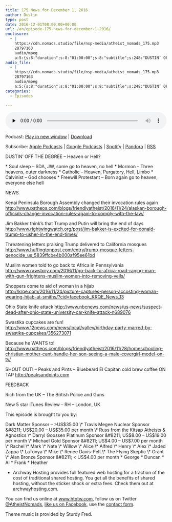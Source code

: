 ```yaml
---
title: 175 News for December 1, 2016
author: Dustin
type: post
date: 2016-12-01T08:00:00+00:00
url: /an/episode-175-news-for-december-1-2016/
enclosure:
  - |
    https://cdn.nomads.studio/file/nsp-media/atheist_nomads_175.mp3
    28797163
    audio/mpeg
    a:5:{s:8:"duration";s:8:"01:00:00";s:8:"subtitle";s:248:"DUSTIN’ OFF THE DEGREE - Heaven or Hell? * Soul sleep - SDA, JW, some go to heaven, no hell * Mormon - Three heavens, outer darkness * Catholic - Heaven, Purgatory, Hell, Limbo * Calvinist - God chooses * Freewill Protestant - Born again go to...";s:8:"explicit";s:1:"1";s:13:"episode_title";s:25:"News for December 1, 2016";s:10:"episode_no";s:3:"175";}
audio_file:
  - |
    https://cdn.nomads.studio/file/nsp-media/atheist_nomads_175.mp3
    28797163
    audio/mpeg
    a:5:{s:8:"duration";s:8:"01:00:00";s:8:"subtitle";s:248:"DUSTIN’ OFF THE DEGREE - Heaven or Hell? * Soul sleep - SDA, JW, some go to heaven, no hell * Mormon - Three heavens, outer darkness * Catholic - Heaven, Purgatory, Hell, Limbo * Calvinist - God chooses * Freewill Protestant - Born again go to...";s:8:"explicit";s:1:"1";s:13:"episode_title";s:25:"News for December 1, 2016";s:10:"episode_no";s:3:"175";}
categories:
  - Episodes

---
```

<div itemscope itemtype="http://schema.org/AudioObject">
  <meta itemprop="name" content="175 News for December 1, 2016" />
  
  <meta itemprop="uploadDate" content="2016-12-01T01:00:00-07:00" />
  
  <meta itemprop="encodingFormat" content="audio/mpeg" />
  
  <meta itemprop="duration" content="PT1H00M00S" />
  
  <meta itemprop="description" content="DUSTIN’ OFF THE DEGREE - Heaven or Hell? * Soul sleep - SDA, JW, some go to heaven, no hell * Mormon - Three heavens, outer darkness * Catholic - Heaven, Purgatory, Hell, Limbo * Calvinist - God chooses * Freewill Protestant - Born again go to..." />
  
  <meta itemprop="contentUrl" content="https://dts.podtrac.com/redirect.mp3/cdn.nomads.studio/file/nsp-media/atheist_nomads_175.mp3" />
  
  <meta itemprop="contentSize" content="27.5" />
  </p> 
  
  <div class="powerpress_player" id="powerpress_player_8437">
    <audio class="wp-audio-shortcode" id="audio-5053-181" preload="none" style="width: 100%;" controls="controls"><source type="audio/mpeg" src="https://dts.podtrac.com/redirect.mp3/cdn.nomads.studio/file/nsp-media/atheist_nomads_175.mp3?_=181" /><a href="https://dts.podtrac.com/redirect.mp3/cdn.nomads.studio/file/nsp-media/atheist_nomads_175.mp3">https://dts.podtrac.com/redirect.mp3/cdn.nomads.studio/file/nsp-media/atheist_nomads_175.mp3</a></audio>
  </div>
</div>

<p class="powerpress_links powerpress_links_mp3">
  Podcast: <a href="https://dts.podtrac.com/redirect.mp3/cdn.nomads.studio/file/nsp-media/atheist_nomads_175.mp3" class="powerpress_link_pinw" target="_blank" title="Play in new window" onclick="return powerpress_pinw('https://htotw.com/?powerpress_pinw=5053-podcast');" rel="nofollow">Play in new window</a> | <a href="https://dts.podtrac.com/redirect.mp3/cdn.nomads.studio/file/nsp-media/atheist_nomads_175.mp3" class="powerpress_link_d" title="Download" rel="nofollow" download="atheist_nomads_175.mp3">Download</a>
</p>

<p class="powerpress_links powerpress_subscribe_links">
  Subscribe: <a href="https://podcasts.apple.com/us/podcast/humanists-take-on-the-world/id530050098?mt=2&ls=1" class="powerpress_link_subscribe powerpress_link_subscribe_itunes" target="_blank" title="Subscribe on Apple Podcasts" rel="nofollow">Apple Podcasts</a> | <a href="https://www.google.com/podcasts?feed=aHR0cDovL2F0aGVpc3Rub21hZHMubGlic3luLmNvbS9yc3M%3D" class="powerpress_link_subscribe powerpress_link_subscribe_googleplay" target="_blank" title="Subscribe on Google Podcasts" rel="nofollow">Google Podcasts</a> | <a href="https://open.spotify.com/show/3LzK2xZGike6Tc1GEMtMbr?si=LieN9SNuTpq96smuaUsH8A" class="powerpress_link_subscribe powerpress_link_subscribe_spotify" target="_blank" title="Subscribe on Spotify" rel="nofollow">Spotify</a> | <a href="https://www.pandora.com/podcast/atheist-nomads/PC:10122?corr=62071012&part=ug" class="powerpress_link_subscribe powerpress_link_subscribe_pandora" target="_blank" title="Subscribe on Pandora" rel="nofollow">Pandora</a> | <a href="https://htotw.com/feed/podcast/" class="powerpress_link_subscribe powerpress_link_subscribe_rss" target="_blank" title="Subscribe via RSS" rel="nofollow">RSS</a>
</p>

DUSTIN’ OFF THE DEGREE &#8211; Heaven or Hell?

\* Soul sleep &#8211; SDA, JW, some go to heaven, no hell \* Mormon &#8211; Three heavens, outer darkness \* Catholic &#8211; Heaven, Purgatory, Hell, Limbo \* Calvinist &#8211; God chooses * Freewill Protestant &#8211; Born again go to heaven, everyone else hell

NEWS

Kenai Peninsula Borough Assembly changed their invocation rules again <a href="http://www.patheos.com/blogs/friendlyatheist/2016/11/24/alaskan-borough-officials-change-invocation-rules-again-to-comply-with-the-law/" target="_blank" rel="noopener">http://www.patheos.com/blogs/friendlyatheist/2016/11/24/alaskan-borough-officials-change-invocation-rules-again-to-comply-with-the-law/</a>

Jim Bakker think’s that Trump and Putin will bring the end of days <a href="http://www.rightwingwatch.org/post/jim-bakker-is-excited-for-donald-trump-to-usher-in-the-end-times/" target="_blank" rel="noopener">http://www.rightwingwatch.org/post/jim-bakker-is-excited-for-donald-trump-to-usher-in-the-end-times/</a>

Threatening letters praising Trump delivered to California mosques <a href="http://www.huffingtonpost.com/entry/trump-mosque-letters-genocide_us_5839ffcbe4b000af95ee61bd" target="_blank" rel="noopener">http://www.huffingtonpost.com/entry/trump-mosque-letters-genocide_us_5839ffcbe4b000af95ee61bd</a>

Muslim women told to go back to Africa in Pennsylvania <a href="http://www.rawstory.com/2016/11/go-back-to-africa-road-raging-man-with-gun-frightens-muslim-women-into-removing-veils/" target="_blank" rel="noopener">http://www.rawstory.com/2016/11/go-back-to-africa-road-raging-man-with-gun-frightens-muslim-women-into-removing-veils/</a>

Shoppers come to aid of woman in a hijab <a href="http://krqe.com/2016/11/24/picture-captures-person-accosting-woman-wearing-hijab-at-smiths/?cid=facebook_KRQE_News_13" target="_blank" rel="noopener">http://krqe.com/2016/11/24/picture-captures-person-accosting-woman-wearing-hijab-at-smiths/?cid=facebook_KRQE_News_13</a>

Ohio State knife attack <a href="http://www.nbcnews.com/news/us-news/suspect-dead-after-ohio-state-university-car-knife-attack-n689076" target="_blank" rel="noopener">http://www.nbcnews.com/news/us-news/suspect-dead-after-ohio-state-university-car-knife-attack-n689076</a>

Swastika cupcakes are fun! <a href="http://www.12news.com/news/local/valley/birthday-party-marred-by-swastika-cupcakes/356273071" target="_blank" rel="noopener">http://www.12news.com/news/local/valley/birthday-party-marred-by-swastika-cupcakes/356273071</a>

Because he WANTS to! <a href="http://www.patheos.com/blogs/friendlyatheist/2016/11/28/homeschooling-christian-mother-cant-handle-her-son-seeing-a-male-covergirl-model-on-tv/" target="_blank" rel="noopener">http://www.patheos.com/blogs/friendlyatheist/2016/11/28/homeschooling-christian-mother-cant-handle-her-son-seeing-a-male-covergirl-model-on-tv/</a>

SHOUT OUT! &#8211; Peaks and Pints &#8211; Bluebeard El Capitan cold brew coffee ON TAP <a href="http://peaksandpints.com" target="_blank" rel="noopener">http://peaksandpints.com</a>

FEEDBACK

Rich from the UK &#8211; The British Police and Guns

New 5 star iTunes Review &#8211; RH &#8211; London, UK

This episode is brought to you by:

Dark Matter Sponsor &#8211; >US$35.00 \* Travis Megee Nuclear Sponsor &#8211; US$20.00 &#8211; US$35.00 per month \* Russ from the Kitsap Atheists & Agnostics \* Darryl Goossen Platinum Sponsor &#8211; US$8.00 &#8211; US$19.00 per month \* Michael Gold Sponsor &#8211; US$4.00 &#8211; US$7.00 per month \* Rachel \* Mark \* Nate \* Willow \* Alice \* Alfred \* Henry \* Alex \* Jaded Zappa \* LaTonya \* Mike \* Renee Davis-Pelt \* The Flying Skeptic \* Grant \* Alan Bronze Sponsor &#8211; < US$4.00 per month \* George \* Duncan \* Al \* Frank \* Heather

* Archway Hosting provides full featured web hosting for a fraction of the cost of traditional shared hosting. You get all the benefits of shared hosting, without the sticker shock or extra fees. Check them out at <a href="http://archwayhosting.com/" target="_blank" rel="noopener">archwayhosting.com</a>.

You can find us online at <a href="http://www.htotw.com/" target="_blank" rel="noopener">www.htotw.com</a>, follow us on Twitter <a href="https://htotw.com/twitter" target="_blank" rel="noopener">@AtheistNomads</a>, <a href="https://www.facebook.com/AtheistNomads" target="_blank" rel="noopener">like us on Facebook</a>, use the [contact form](https://htotw.com/contact).

Theme music is provided by Sturdy Fred.